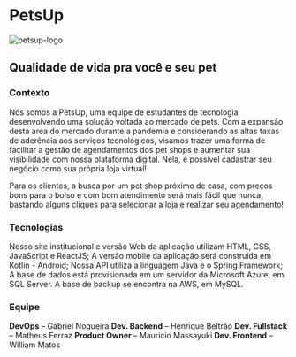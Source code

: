 # PetsUp

<img src="https://i.ibb.co/qsVJTzF/petsup-logo.png" alt="petsup-logo">

## Qualidade de vida pra você e seu pet



### Contexto

Nós somos a PetsUp, uma equipe de estudantes de tecnologia desenvolvendo uma solução voltada ao mercado de pets.
Com a expansão desta área do mercado durante a pandemia e considerando as altas taxas de aderência aos serviços 
tecnológicos, visamos trazer uma forma de facilitar a gestão de agendamentos dos pet shops e aumentar sua
visibilidade com nossa plataforma digital. Nela, é possível cadastrar seu negócio como sua própria loja virtual!

Para os clientes, a busca por um pet shop próximo de casa, com preços bons para o bolso e com bom atendimento
será mais fácil que nunca, bastando alguns cliques para selecionar a loja e realizar seu agendamento!



### Tecnologias

Nosso site institucional e versão Web da aplicação utilizam HTML, CSS, JavaScript e ReactJS;
A versão mobile da aplicação será construída em Kotlin - Android;
Nossa API utiliza a linguagem Java e o Spring Framework;
A base de dados está provisionada em um servidor da Microsoft Azure, em SQL Server. A base de backup se encontra
na AWS, em MySQL.



### Equipe

**DevOps** – Gabriel Nogueira
**Dev. Backend** – Henrique Beltrão
**Dev. Fullstack** – Matheus Ferraz
**Product Owner** – Mauricio Massayuki
**Dev. Frontend** – William Matos

<!--

**Here are some ideas to get you started:**

🙋‍♀️ A short introduction - what is your organization all about?
🌈 Contribution guidelines - how can the community get involved?
👩‍💻 Useful resources - where can the community find your docs? Is there anything else the community should know?
🍿 Fun facts - what does your team eat for breakfast?
🧙 Remember, you can do mighty things with the power of [Markdown](https://docs.github.com/github/writing-on-github/getting-started-with-writing-and-formatting-on-github/basic-writing-and-formatting-syntax)
-->
